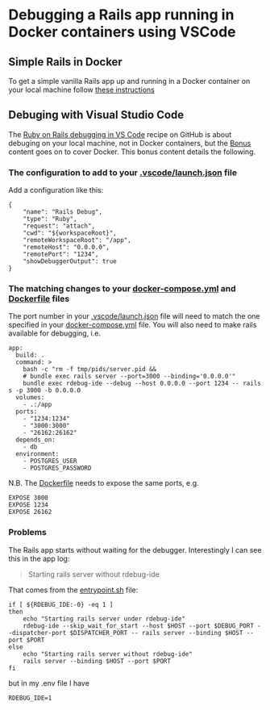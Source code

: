 # Debugging a Rails app running in Docker containers using VSCode

## Simple Rails in Docker

To get a simple vanilla Rails app up and running in a Docker container on your local machine follow [these instructions](SimpleRailsInDocker.md)

## Debuging with Visual Studio Code

The [Ruby on Rails debugging in VS Code](https://github.com/Microsoft/vscode-recipes/tree/master/debugging-Ruby-on-Rails) recipe on GitHub is about debuging on your local machine, not in Docker containers, but the [Bonus](https://github.com/Microsoft/vscode-recipes/tree/master/debugging-Ruby-on-Rails#bonus) content goes on to cover Docker. This bonus content details the following.

### The configuration to add to your [.vscode/launch.json](.vscode/launch.json) file

Add a configuration like this:

    {
        "name": "Rails Debug",
        "type": "Ruby",
        "request": "attach",
        "cwd": "${workspaceRoot}",
        "remoteWorkspaceRoot": "/app",
        "remoteHost": "0.0.0.0",
        "remotePort": "1234",
        "showDebuggerOutput": true
    }

### The matching changes to your [docker-compose.yml](docker-compose.yml) and [Dockerfile](Dockerfile) files

The port number in your [.vscode/launch.json](.vscode/launch.json) file will need to match the one specified in your [docker-compose.yml](docker-compose.yml) file. You will also need to make rails available for debugging, i.e. 

    app:
      build: .
      command: >
        bash -c "rm -f tmp/pids/server.pid && 
        # bundle exec rails server --port=3000 --binding='0.0.0.0'"
        bundle exec rdebug-ide --debug --host 0.0.0.0 --port 1234 -- rails s -p 3000 -b 0.0.0.0
      volumes:
        - .:/app
      ports:
        - "1234:1234"
        - "3000:3000"
        - "26162:26162"
      depends_on:
        - db
      environment:
        - POSTGRES_USER
        - POSTGRES_PASSWORD

N.B. The [Dockerfile](Dockerfile) needs to expose the same ports, e.g.

    EXPOSE 3000
    EXPOSE 1234
    EXPOSE 26162

### Problems

The Rails app starts without waiting for the debugger. Interestingly I can see this in the app log:

> Starting rails server without rdebug-ide  

That comes from the [entrypoint.sh](entrypoint.sh) file:

    if [ ${RDEBUG_IDE:-0} -eq 1 ]
    then
        echo "Starting rails server under rdebug-ide"
        rdebug-ide --skip_wait_for_start --host $HOST --port $DEBUG_PORT --dispatcher-port $DISPATCHER_PORT -- rails server --binding $HOST --port $PORT
    else
        echo "Starting rails server without rdebug-ide"
        rails server --binding $HOST --port $PORT
    fi

but in my .env file I have 

    RDEBUG_IDE=1
